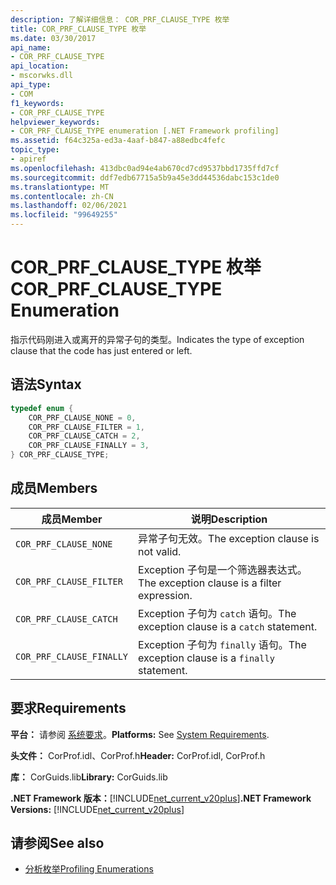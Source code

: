 ```yaml
---
description: 了解详细信息： COR_PRF_CLAUSE_TYPE 枚举
title: COR_PRF_CLAUSE_TYPE 枚举
ms.date: 03/30/2017
api_name:
- COR_PRF_CLAUSE_TYPE
api_location:
- mscorwks.dll
api_type:
- COM
f1_keywords:
- COR_PRF_CLAUSE_TYPE
helpviewer_keywords:
- COR_PRF_CLAUSE_TYPE enumeration [.NET Framework profiling]
ms.assetid: f64c325a-ed3a-4aaf-b847-a88edbc4fefc
topic_type:
- apiref
ms.openlocfilehash: 413dbc0ad94e4ab670cd7cd9537bbd1735ffd7cf
ms.sourcegitcommit: ddf7edb67715a5b9a45e3dd44536dabc153c1de0
ms.translationtype: MT
ms.contentlocale: zh-CN
ms.lasthandoff: 02/06/2021
ms.locfileid: "99649255"
---
```

# <a name="cor_prf_clause_type-enumeration"></a><span data-ttu-id="6cece-103">COR_PRF_CLAUSE_TYPE 枚举</span><span class="sxs-lookup"><span data-stu-id="6cece-103">COR_PRF_CLAUSE_TYPE Enumeration</span></span>

<span data-ttu-id="6cece-104">指示代码刚进入或离开的异常子句的类型。</span><span class="sxs-lookup"><span data-stu-id="6cece-104">Indicates the type of exception clause that the code has just entered or left.</span></span>  
  
## <a name="syntax"></a><span data-ttu-id="6cece-105">语法</span><span class="sxs-lookup"><span data-stu-id="6cece-105">Syntax</span></span>  
  
```cpp  
typedef enum {  
    COR_PRF_CLAUSE_NONE = 0,  
    COR_PRF_CLAUSE_FILTER = 1,  
    COR_PRF_CLAUSE_CATCH = 2,  
    COR_PRF_CLAUSE_FINALLY = 3,  
} COR_PRF_CLAUSE_TYPE;  
```  
  
## <a name="members"></a><span data-ttu-id="6cece-106">成员</span><span class="sxs-lookup"><span data-stu-id="6cece-106">Members</span></span>  
  
|<span data-ttu-id="6cece-107">成员</span><span class="sxs-lookup"><span data-stu-id="6cece-107">Member</span></span>|<span data-ttu-id="6cece-108">说明</span><span class="sxs-lookup"><span data-stu-id="6cece-108">Description</span></span>|  
|------------|-----------------|  
|`COR_PRF_CLAUSE_NONE`|<span data-ttu-id="6cece-109">异常子句无效。</span><span class="sxs-lookup"><span data-stu-id="6cece-109">The exception clause is not valid.</span></span>|  
|`COR_PRF_CLAUSE_FILTER`|<span data-ttu-id="6cece-110">Exception 子句是一个筛选器表达式。</span><span class="sxs-lookup"><span data-stu-id="6cece-110">The exception clause is a filter expression.</span></span>|  
|`COR_PRF_CLAUSE_CATCH`|<span data-ttu-id="6cece-111">Exception 子句为 `catch` 语句。</span><span class="sxs-lookup"><span data-stu-id="6cece-111">The exception clause is a `catch` statement.</span></span>|  
|`COR_PRF_CLAUSE_FINALLY`|<span data-ttu-id="6cece-112">Exception 子句为 `finally` 语句。</span><span class="sxs-lookup"><span data-stu-id="6cece-112">The exception clause is a `finally` statement.</span></span>|  
  
## <a name="requirements"></a><span data-ttu-id="6cece-113">要求</span><span class="sxs-lookup"><span data-stu-id="6cece-113">Requirements</span></span>  

 <span data-ttu-id="6cece-114">**平台：** 请参阅 [系统要求](../../get-started/system-requirements.md)。</span><span class="sxs-lookup"><span data-stu-id="6cece-114">**Platforms:** See [System Requirements](../../get-started/system-requirements.md).</span></span>  
  
 <span data-ttu-id="6cece-115">**头文件：** CorProf.idl、CorProf.h</span><span class="sxs-lookup"><span data-stu-id="6cece-115">**Header:** CorProf.idl, CorProf.h</span></span>  
  
 <span data-ttu-id="6cece-116">**库：** CorGuids.lib</span><span class="sxs-lookup"><span data-stu-id="6cece-116">**Library:** CorGuids.lib</span></span>  
  
 <span data-ttu-id="6cece-117">**.NET Framework 版本：**[!INCLUDE[net_current_v20plus](../../../../includes/net-current-v20plus-md.md)]</span><span class="sxs-lookup"><span data-stu-id="6cece-117">**.NET Framework Versions:** [!INCLUDE[net_current_v20plus](../../../../includes/net-current-v20plus-md.md)]</span></span>  
  
## <a name="see-also"></a><span data-ttu-id="6cece-118">请参阅</span><span class="sxs-lookup"><span data-stu-id="6cece-118">See also</span></span>

- [<span data-ttu-id="6cece-119">分析枚举</span><span class="sxs-lookup"><span data-stu-id="6cece-119">Profiling Enumerations</span></span>](profiling-enumerations.md)

